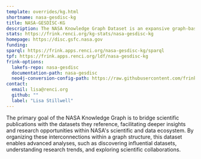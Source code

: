 ```yaml
---
template: overrides/kg.html
shortname: nasa-gesdisc-kg
title: NASA-GESDISC-KG
description: The NASA Knowledge Graph Dataset is an expansive graph-based dataset designed to integrate and interconnect information about satellite datasets, scientific publications, instruments, platforms, projects, data centers, and science keywords. This knowledge graph is particularly focused on datasets managed by NASA's Distributed Active Archive Centers (DAACs), which are NASA's data repositories responsible for archiving and distributing scientific data. In addition to NASA DAACs, the graph includes datasets from 184 data providers worldwide, including various government agencies and academic institutions.
stats: https://frink.renci.org/kg-stats/nasa-gesdisc-kg
homepage: https://disc.gsfc.nasa.gov
funding:
sparql: https://frink.apps.renci.org/nasa-gesdisc-kg/sparql
tpf: https://frink.apps.renci.org/ldf/nasa-gesdisc-kg
frink-options:
  lakefs-repo: nasa-gesdisc
  documentation-path: nasa-gesdisc
  neo4j-conversion-config-path: https://raw.githubusercontent.com/frink-okn/neo4j-json-to-ttl/refs/heads/main/conf/nasa.yaml
contact:
  email: lisa@renci.org  
  github: ""
  label: "Lisa Stillwell"
---
```

The primary goal of the NASA Knowledge Graph is to bridge scientific publications with the datasets they reference, facilitating deeper insights and research opportunities within NASA's scientific and data ecosystem. By organizing these interconnections within a graph structure, this dataset enables advanced analyses, such as discovering influential datasets, understanding research trends, and exploring scientific collaborations. 
